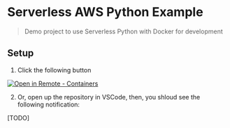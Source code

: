 Serverless AWS Python Example
=============================

> Demo project to use Serverless Python with Docker for development

## Setup

1. Click the following button

[![Open in Remote - Containers](TODO)](https://vscode.dev/redirect?url=vscode://ms-vscode-remote.remote-containers/cloneInVolume?url=https://github.com/sineverba/serverless-aws-python.git)


2. Or, open up the repository in VSCode, then, you shloud see the following notification:

[TODO]



